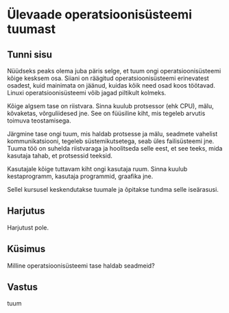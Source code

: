 ﻿# Ülevaade operatsioonisüsteemi tuumast

## Tunni sisu

Nüüdseks peaks olema juba päris selge, et tuum ongi operatsioonisüsteemi kõige kesksem osa. Siiani on räägitud operatsioonisüsteemi erinevatest osadest, kuid mainimata on jäänud, kuidas kõik need osad koos töötavad. Linuxi operatsioonisüsteemi võib jagad piltikult kolmeks.

Kõige algsem tase on riistvara. Sinna kuulub protsessor (ehk CPU), mälu, kõvaketas, võrguliidesed jne. See on füüsiline kiht, mis tegeleb arvutis toimuva teostamisega.

Järgmine tase ongi tuum, mis haldab protsesse ja mälu, seadmete vahelist kommunikatsiooni, tegeleb süstemikutsetega, seab üles failisüsteemi jne. Tuuma töö on suhelda riistvaraga ja hoolitseda selle eest, et see teeks, mida kasutaja tahab, et protsessid teeksid.

Kasutajale kõige tuttavam kiht ongi kasutaja ruum. Sinna kuulub kestaprogramm, kasutaja programmid, graafika jne.

Sellel kursusel keskendutakse tuumale ja õpitakse tundma selle iseärasusi.


## Harjutus

Harjutust pole.

## Küsimus

Milline operatsioonisüsteemi tase haldab seadmeid?

## Vastus

tuum
